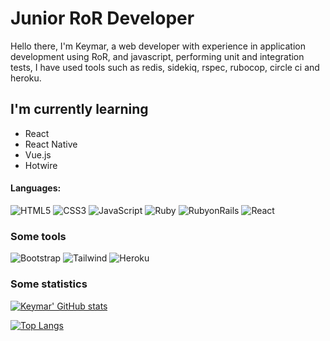 
# Junior RoR Developer

Hello there, I'm Keymar, a web developer with experience in application development using RoR, and javascript, performing unit and integration tests, I have used tools such as redis, sidekiq, rspec, rubocop, circle ci and heroku.

## I'm currently learning
- React
- React Native
- Vue.js
- Hotwire
#### Languages:
![HTML5](https://img.shields.io/badge/html5-%23E34F26.svg?style=for-the-badge&logo=html5&logoColor=white)
![CSS3](https://img.shields.io/badge/css3-%231572B6.svg?style=for-the-badge&logo=css3&logoColor=white)
![JavaScript](https://img.shields.io/badge/javascript-%23323330.svg?style=for-the-badge&logo=javascript&logoColor=%23F7DF1E)
![Ruby](https://img.shields.io/badge/Ruby-%23E34F26.svg?style=for-the-badge&logo=ruby&logoColor=white)
![RubyonRails](https://img.shields.io/badge/RubyonRails-%23E34F26.svg?style=for-the-badge&logo=rubyonrails&logoColor=white)
![React](https://img.shields.io/badge/React-00d1f7?style=for-the-badge&logo=react&logoColor=white)

### Some tools
![Bootstrap](https://img.shields.io/badge/Bootstrap-6e10ee?style=for-the-badge&logo=bootstrap&logoColor=white)
![Tailwind](https://img.shields.io/badge/Tailwind-17b0b3?style=for-the-badge&logo=tailwind&logoColor=white)
![Heroku](https://img.shields.io/badge/Heroku-9374b7?style=for-the-badge&logo=heroku&logoColor=white)

### Some statistics
[![Keymar' GitHub stats](https://github-readme-stats.vercel.app/api?username=keymarc22)](https://github.com/anuraghazra/github-readme-stats)

[![Top Langs](https://github-readme-stats.vercel.app/api/top-langs/?username=keymarc22&langs_count=8)](https://github.com/anuraghazra/github-readme-stats)

